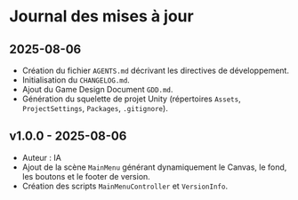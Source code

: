 # Journal des mises à jour

## 2025-08-06
- Création du fichier `AGENTS.md` décrivant les directives de développement.
- Initialisation du `CHANGELOG.md`.
- Ajout du Game Design Document `GDD.md`.
- Génération du squelette de projet Unity (répertoires `Assets`, `ProjectSettings`, `Packages`, `.gitignore`).

## v1.0.0 - 2025-08-06
- Auteur : IA
- Ajout de la scène `MainMenu` générant dynamiquement le Canvas, le fond, les boutons et le footer de version.
- Création des scripts `MainMenuController` et `VersionInfo`.
